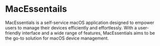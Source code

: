 # MacEssentails
MacEssentials is a self-service macOS application designed to empower users to manage their devices efficiently and effortlessly. With a user-friendly interface and a wide range of features, MacEssentials aims to be the go-to solution for macOS device management.
